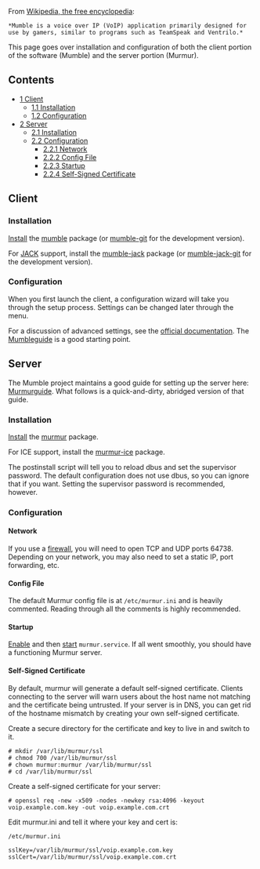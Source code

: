 From [Wikipedia, the free encyclopedia](https://en.wikipedia.org/wiki/Mumble_(software) "wikipedia:Mumble (software)"):

	*Mumble is a voice over IP (VoIP) application primarily designed for use by gamers, similar to programs such as TeamSpeak and Ventrilo.*

This page goes over installation and configuration of both the client portion of the software (Mumble) and the server portion (Murmur).

## Contents

*   [1 Client](#Client)
    *   [1.1 Installation](#Installation)
    *   [1.2 Configuration](#Configuration)
*   [2 Server](#Server)
    *   [2.1 Installation](#Installation_2)
    *   [2.2 Configuration](#Configuration_2)
        *   [2.2.1 Network](#Network)
        *   [2.2.2 Config File](#Config_File)
        *   [2.2.3 Startup](#Startup)
        *   [2.2.4 Self-Signed Certificate](#Self-Signed_Certificate)

## Client

### Installation

[Install](/index.php/Install "Install") the [mumble](https://www.archlinux.org/packages/?name=mumble) package (or [mumble-git](https://aur.archlinux.org/packages/mumble-git/) for the development version).

For [JACK](/index.php/JACK "JACK") support, install the [mumble-jack](https://aur.archlinux.org/packages/mumble-jack/) package (or [mumble-jack-git](https://aur.archlinux.org/packages/mumble-jack-git/) for the development version).

### Configuration

When you first launch the client, a configuration wizard will take you through the setup process. Settings can be changed later through the menu.

For a discussion of advanced settings, see the [official documentation](http://mumble.sourceforge.net/). The [Mumbleguide](http://mumble.sourceforge.net/Mumbleguide) is a good starting point.

## Server

The Mumble project maintains a good guide for setting up the server here: [Murmurguide](http://mumble.sourceforge.net/Murmurguide). What follows is a quick-and-dirty, abridged version of that guide.

### Installation

[Install](/index.php/Install "Install") the [murmur](https://www.archlinux.org/packages/?name=murmur) package.

For ICE support, install the [murmur-ice](https://aur.archlinux.org/packages/murmur-ice/) package.

The postinstall script will tell you to reload dbus and set the supervisor password. The default configuration does not use dbus, so you can ignore that if you want. Setting the supervisor password is recommended, however.

### Configuration

#### Network

If you use a [firewall](/index.php/Firewall "Firewall"), you will need to open TCP and UDP ports 64738. Depending on your network, you may also need to set a static IP, port forwarding, etc.

#### Config File

The default Murmur config file is at `/etc/murmur.ini` and is heavily commented. Reading through all the comments is highly recommended.

#### Startup

[Enable](/index.php/Enable "Enable") and then [start](/index.php/Start "Start") `murmur.service`. If all went smoothly, you should have a functioning Murmur server.

#### Self-Signed Certificate

By default, murmur will generate a default self-signed certificate. Clients connecting to the server will warn users about the host name not matching and the certificate being untrusted. If your server is in DNS, you can get rid of the hostname mismatch by creating your own self-signed certificate.

Create a secure directory for the certificate and key to live in and switch to it.

```
# mkdir /var/lib/murmur/ssl
# chmod 700 /var/lib/murmur/ssl
# chown murmur:murmur /var/lib/murmur/ssl
# cd /var/lib/murmur/ssl

```

Create a self-signed certificate for your server:

```
# openssl req -new -x509 -nodes -newkey rsa:4096 -keyout voip.example.com.key -out voip.example.com.crt

```

Edit murmur.ini and tell it where your key and cert is:

 `/etc/murmur.ini` 
```
sslKey=/var/lib/murmur/ssl/voip.example.com.key
sslCert=/var/lib/murmur/ssl/voip.example.com.crt
```